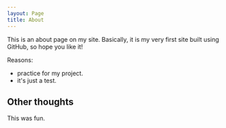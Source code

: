```yaml
---
layout: Page
title: About
---
```


This is an about page on my site. 
Basically, it is my very first site built using GitHub, so hope you like it!

Reasons:
- practice for my project.
- it's just a test.

## Other thoughts

This was fun.
